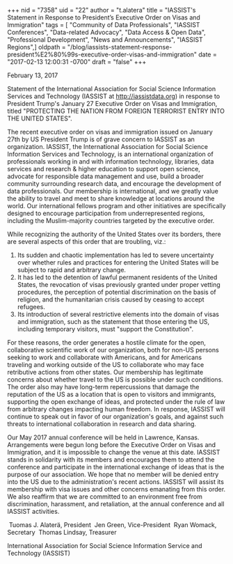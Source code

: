 +++
nid = "7358"
uid = "22"
author = "t.alatera"
title = "IASSIST's Statement in Response to President’s Executive Order on Visas and Immigration"
tags = [ "Community of Data Professionals", "IASSIST Conferences", "Data-related Advocacy", "Data Access & Open Data", "Professional Development", "News and Announcements", "IASSIST Regions",]
oldpath = "/blog/iassists-statement-response-president%E2%80%99s-executive-order-visas-and-immigration"
date = "2017-02-13 12:00:31 -0700"
draft = "false"
+++

February 13, 2017

Statement of the International Association for Social Science
Information Services and Technology (IASSIST at
<http://iassistdata.org>) in response to President Trump's January 27
Executive Order on Visas and Immigration, titled "PROTECTING THE NATION
FROM FOREIGN TERRORIST ENTRY INTO THE UNITED STATES".

The recent executive order on visas and immigration issued on January
27th by US President Trump is of grave concern to IASSIST as an
organization. IASSIST, the International Association for Social Science
Information Services and Technology, is an international organization of
professionals working in and with information technology, libraries,
data services and research & higher education to support open science,
advocate for responsible data management and use, build a broader
community surrounding research data, and encourage the development of
data professionals. Our membership is international, and we greatly
value the ability to travel and meet to share knowledge at locations
around the world. Our international fellows program and other
initiatives are specifically designed to encourage participation from
underrepresented regions, including the Muslim-majority countries
targeted by the executive order.

While recognizing the authority of the United States over its borders,
there are several aspects of this order that are troubling, viz.:

1.  Its sudden and chaotic implementation has led to severe uncertainty
    over whether rules and practices for entering the United States will
    be subject to rapid and arbitrary change.
2.  It has led to the detention of lawful permanent residents of the
    United States, the revocation of visas previously granted under
    proper vetting procedures, the perception of potential
    discrimination on the basis of religion, and the humanitarian crisis
    caused by ceasing to accept refugees.
3.  Its introduction of several restrictive elements into the domain of
    visas and immigration, such as the statement that those entering the
    US, including temporary visitors, must "support the Constitution".

For these reasons, the order generates a hostile climate for the open,
collaborative scientific work of our organization, both for non-US
persons seeking to work and collaborate with Americans, and for
Americans traveling and working outside of the US to collaborate who may
face retributive actions from other states. Our membership has
legitimate concerns about whether travel to the US is possible under
such conditions. The order also may have long-term repercussions that
damage the reputation of the US as a location that is open to visitors
and immigrants, supporting the open exchange of ideas, and protected
under the rule of law from arbitrary changes impacting human freedom. In
response, IASSIST will continue to speak out in favor of our
organization's goals, and against such threats to international
collaboration in research and data sharing.

Our May 2017 annual conference will be held in Lawrence, Kansas.
Arrangements were begun long before the Executive Order on Visas and
Immigration, and it is impossible to change the venue at this date.
IASSIST stands in solidarity with its members and encourages them to
attend the conference and participate in the international exchange of
ideas that is the purpose of our association. We hope that no member
will be denied entry into the US due to the administration's recent
actions. IASSIST will assist its membership with visa issues and other
concerns emanating from this order. We also reaffirm that we are
committed to an environment free from discrimination, harassment, and
retaliation, at the annual conference and all IASSIST activities.

 Tuomas J. Alaterä, President
 Jen Green, Vice-President
 Ryan Womack, Secretary
 Thomas Lindsay, Treasurer

International Association for Social Science Information Service and
Technology (IASSIST)
